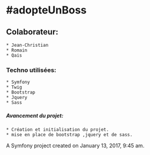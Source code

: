 #adopteUnBoss
============

## Colaborateur:
    * Jean-Christian
    * Romain
    * Qais

### Techno utilisées:
    * Symfony
    * Twig
    * Bootstrap
    * Jquery
    * Sass

##### Avancement du projet:
    * Création et initialisation du projet.
    * mise en place de bootstrap ,jquery et de sass.

A Symfony project created on January 13, 2017, 9:45 am.
